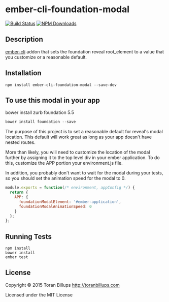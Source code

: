 # ember-cli-foundation-modal

[![Build Status][]](https://travis-ci.org/toranb/ember-cli-foundation-modal)
[![NPM Downloads][]](https://www.npmjs.org/package/ember-cli-foundation-modal)

## Description

[ember-cli][] addon that sets the foundation reveal root_element to a value that you customize or a reasonable default.

## Installation

```
npm install ember-cli-foundation-modal --save-dev
```

## To use this modal in your app

bower install zurb foundation 5.5

```js
bower install foundation --save
```

The purpose of this project is to set a reasonable default for reveal's modal location. This default will work great as long as your app doesn't have nested routes.

More than likely, you will need to customize the location of the modal further by assigning it to the top level div in your ember application. To do this, customize the APP portion your environment.js file.

In addition, you probably don't want to wait for the modal during your tests, so you should set the animation speed for the modal to 0.

```js
module.exports = function(/* environment, appConfig */) {
  return { 
    APP: {
      foundationModalElement: '#ember-application',
      foundationModalAnimationSpeed: 0
    }
  };
};
```

## Running Tests

    npm install
    bower install
    ember test

## License

Copyright © 2015 Toran Billups http://toranbillups.com

Licensed under the MIT License

[NPM Downloads]: https://img.shields.io/npm/dm/ember-cli-foundation-modal.svg
[Build Status]: https://travis-ci.org/toranb/ember-cli-foundation-modal.svg?branch=master
[ember-cli]: http://www.ember-cli.com/
[ember.js]: http://emberjs.com/
